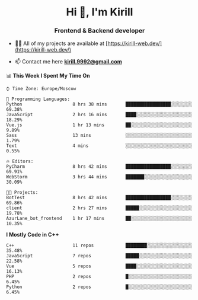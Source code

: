 <h1 align="center">Hi 👋, I'm Kirill</h1>
<h3 align="center">Frontend & Backend developer</h3>

- 👨‍💻 All of my projects are available at [https://kirill-web.dev/](https://kirill-web.dev/)

- 📫 Contact me here **kirill.9992@gmail.com**











<!--START_SECTION:waka-->
📊 **This Week I Spent My Time On** 

```text
⌚︎ Time Zone: Europe/Moscow

💬 Programming Languages: 
Python                   8 hrs 38 mins       █████████████████░░░░░░░░   69.38% 
JavaScript               2 hrs 16 mins       ████░░░░░░░░░░░░░░░░░░░░░   18.29% 
Vue.js                   1 hr 13 mins        ██░░░░░░░░░░░░░░░░░░░░░░░   9.89% 
Sass                     13 mins             ░░░░░░░░░░░░░░░░░░░░░░░░░   1.79% 
Text                     4 mins              ░░░░░░░░░░░░░░░░░░░░░░░░░   0.55%

🔥 Editors: 
PyCharm                  8 hrs 42 mins       █████████████████░░░░░░░░   69.91% 
WebStorm                 3 hrs 44 mins       ███████░░░░░░░░░░░░░░░░░░   30.09%

🐱‍💻 Projects: 
BotTest                  8 hrs 42 mins       █████████████████░░░░░░░░   69.86% 
client                   2 hrs 27 mins       █████░░░░░░░░░░░░░░░░░░░░   19.78% 
AzurLane_bot_frontend    1 hr 17 mins        ██░░░░░░░░░░░░░░░░░░░░░░░   10.35%

```

**I Mostly Code in C++** 

```text
C++                      11 repos            ████████░░░░░░░░░░░░░░░░░   35.48% 
JavaScript               7 repos             █████░░░░░░░░░░░░░░░░░░░░   22.58% 
Vue                      5 repos             ████░░░░░░░░░░░░░░░░░░░░░   16.13% 
PHP                      2 repos             █░░░░░░░░░░░░░░░░░░░░░░░░   6.45% 
Python                   2 repos             █░░░░░░░░░░░░░░░░░░░░░░░░   6.45%

```



<!--END_SECTION:waka-->
